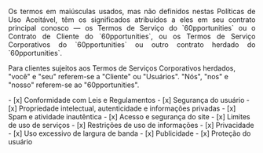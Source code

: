 <p align="justify">Os termos em maiúsculas usados, mas não definidos nestas Políticas de Uso Aceitável, têm os significados atribuídos a eles em seu contrato principal conosco — os Termos de Serviço do `60pportunities` ou o Contrato de Cliente do `60pportunities`, ou os Termos de Serviço Corporativos do `60pportunities` ou outro contrato herdado do `60pportunities`.

  

Para clientes sujeitos aos Termos de Serviços Corporativos herdados, "você" e "seu" referem-se a "Cliente" ou "Usuários". "Nós", "nos" e "nosso" referem-se ao "60pportunities".</p>
<div class="mdx-columns2" markdown>
- [x] Conformidade com Leis e Regulamentos
- [x] Segurança do usuário
- [x] Propriedade intelectual, autenticidade e informações privadas
- [x] Spam e atividade inautêntica
- [x] Acesso e segurança do site
- [x] Limites de uso de serviços
- [x] Restrições de uso de informações
- [x] Privacidade
- [x] Uso excessivo de largura de banda
- [x] Publicidade
- [x] Proteção do usuário
</div>